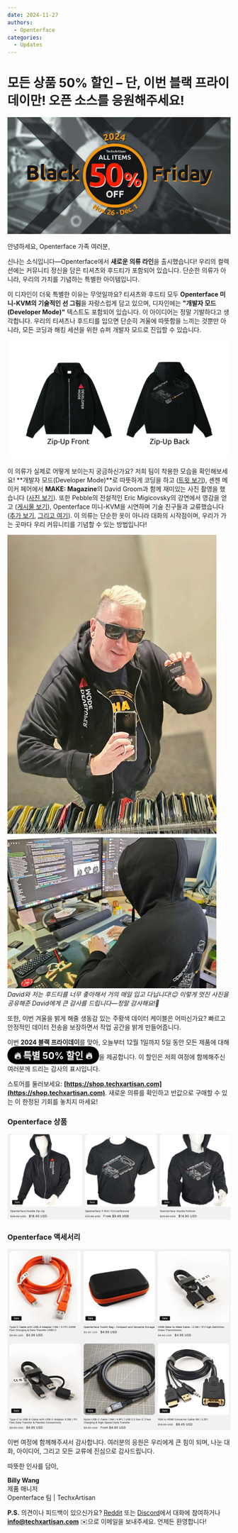 ```yaml
---
date: 2024-11-27
authors:
  - Openterface
categories:
  - Updates
---
```


# 모든 상품 50% 할인 – 단, 이번 블랙 프라이데이만! 오픈 소스를 응원해주세요!

<style>
  .heartbeat-label {
    display: inline-block;
    background-color: #000000;
    color: white;
    font-size: 1.5em;
    font-weight: bold;
    padding: 5px 15px;
    border-radius: 25px;
    animation: heartbeat 1.6s infinite;
    text-align: center;
  }

  @keyframes heartbeat {
    0% { transform: scale(1); }
    30% { transform: scale(1.01); }
    60% { transform: scale(1); }
  }
</style>

![배너](pic/241120-Black-Firday-poster-50.jpg)

안녕하세요, Openterface 가족 여러분,

신나는 소식입니다—Openterface에서 **새로운 의류 라인**을 출시했습니다! 우리의 컬렉션에는 커뮤니티 정신을 담은 티셔츠와 후드티가 포함되어 있습니다. 단순한 의류가 아니라, 우리의 가치를 기념하는 특별한 아이템입니다.

이 디자인이 더욱 특별한 이유는 무엇일까요? 티셔츠와 후드티 모두 **Openterface 미니-KVM의 기술적인 선 그림**을 자랑스럽게 담고 있으며, 디자인에는 **"개발자 모드(Developer Mode)"** 텍스트도 포함되어 있습니다. 이 아이디어는 정말 기발하다고 생각합니다. 우리의 티셔츠나 후드티를 입으면 단순히 겨울에 따뜻함을 느끼는 것뿐만 아니라, 모든 코딩과 해킹 세션을 위한 슈퍼 개발자 모드로 진입할 수 있습니다.

![OP-Hoodie-Zip-Up](pic/241120-OP-Hoodie-Zip-Up.jpg)

이 의류가 실제로 어떻게 보이는지 궁금하신가요? 저희 팀이 착용한 모습을 확인해보세요! **개발자 모드(Developer Mode)**로 따뜻하게 코딩을 하고 ([트윗 보기](https://x.com/TechxArtisan/status/1861611266705379346)), 셴젠 메이커 페어에서 **MAKE: Magazine**의 David Groom과 함께 재미있는 사진 촬영을 했습니다 ([사진 보기](https://pbs.twimg.com/media/Gcp8E32agAAEnl-?format=jpg&name=large)). 또한 Pebble의 전설적인 Eric Migicovsky의 강연에서 영감을 얻고 ([게시물 보기](https://www.linkedin.com/posts/billy-wangrb_had-an-incredible-weekend-at-shenzhen-maker-activity-7264123680803233792-l7Mm?utm_source=share&utm_medium=member_desktop)), Openterface 미니-KVM을 시연하며 기술 친구들과 교류했습니다 ([추가 보기](https://twitter.com/TechxArtisan/status/1858397377196965913), [그리고 여기](https://twitter.com/TechxArtisan/status/1858400923325726750)). 이 의류는 단순한 옷이 아니라 대화의 시작점이며, 우리가 가는 곳마다 우리 커뮤니티를 기념할 수 있는 방법입니다!  

![david-billy-wearing-hoodie](pic/241120-david-billy-wearing-hoodie.webp)
*David와 저는 후드티를 너무 좋아해서 거의 매일 입고 다닙니다!😉 이렇게 멋진 사진을 공유해준 David에게 큰 감사를 드립니다—정말 감사해요!🎉*

또한, 이번 겨울을 밝게 해줄 생동감 있는 주황색 데이터 케이블은 어떠신가요? 빠르고 안정적인 데이터 전송을 보장하면서 작업 공간을 밝게 만들어줍니다.

이번 **2024 블랙 프라이데이**를 맞아, 오늘부터 12월 1일까지 5일 동안 모든 제품에 대해 <a href="https://shop.techxartisan.com" style="text-decoration: none;"><span class="heartbeat-label">🔥 특별 50% 할인 🔥</span></a>을 제공합니다. 이 할인은 저희 여정에 함께해주신 여러분께 드리는 감사의 표시입니다.

스토어를 둘러보세요: **[https://shop.techxartisan.com](https://shop.techxartisan.com)**. 새로운 의류를 확인하고 반값으로 구매할 수 있는 이 한정된 기회를 놓치지 마세요!

### Openterface 상품
![openterface merch](pic/241120-txa-shop-op-merch.jpg)

### Openterface 액세서리
![openterface accessories](pic/241120-txa-shop-op-accessories.jpg)

이번 여정에 함께해주셔서 감사합니다. 여러분의 응원은 우리에게 큰 힘이 되며, 나눈 대화, 아이디어, 그리고 모든 교류에 진심으로 감사드립니다.

따뜻한 인사를 담아,  

**Billy Wang**  
제품 매니저  
Openterface 팀 | TechxArtisan  

**P.S.** 의견이나 피드백이 있으신가요? [Reddit](https://openterface.com/reddit) 또는 [Discord](https://openterface.com/discord)에서 대화에 참여하거나 **info@techxartisan.com** ✉️으로 이메일을 보내주세요. 언제든 환영합니다!